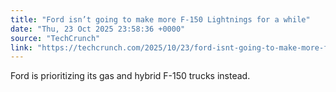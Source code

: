 ```yaml
---
title: "Ford isn’t going to make more F-150 Lightnings for a while"
date: "Thu, 23 Oct 2025 23:58:36 +0000"
source: "TechCrunch"
link: "https://techcrunch.com/2025/10/23/ford-isnt-going-to-make-more-f-150-lightnings-for-a-while/"
---
```


Ford is prioritizing its gas and hybrid F-150 trucks instead.
